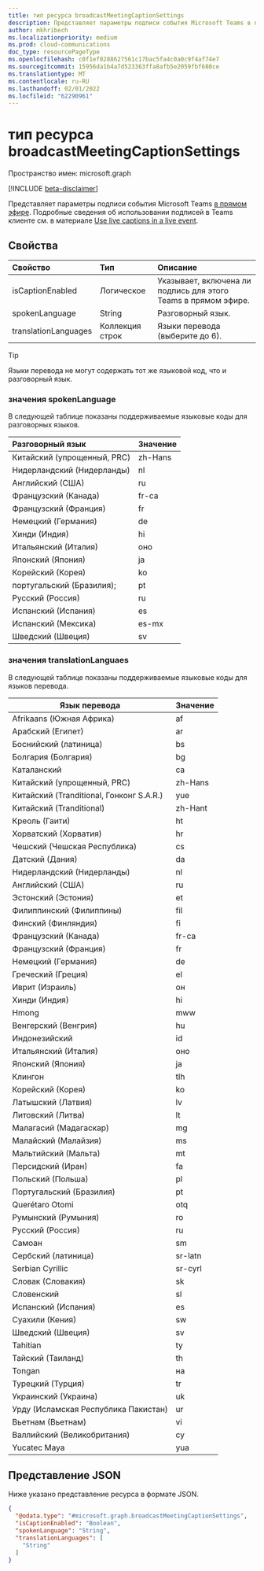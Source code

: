 ```yaml
---
title: тип ресурса broadcastMeetingCaptionSettings
description: Представляет параметры подписи события Microsoft Teams в прямом эфире.
author: mkhribech
ms.localizationpriority: medium
ms.prod: cloud-communications
doc_type: resourcePageType
ms.openlocfilehash: c0f1ef0288627561c17bac5fa4c0a0c9f4af74e7
ms.sourcegitcommit: 15956da1b4a7d523363ffa8afb5e2059fbf680ce
ms.translationtype: MT
ms.contentlocale: ru-RU
ms.lasthandoff: 02/01/2022
ms.locfileid: "62290961"
---
```

# <a name="broadcastmeetingcaptionsettings-resource-type"></a>тип ресурса broadcastMeetingCaptionSettings

Пространство имен: microsoft.graph

[!INCLUDE [beta-disclaimer](../../includes/beta-disclaimer.md)]

Представляет параметры подписи события Microsoft Teams [в прямом эфире](/microsoftteams/teams-live-events/what-are-teams-live-events). Подробные сведения об использовании подписей в Teams клиенте см. в материале [Use live captions in a live event](https://support.microsoft.com/office/use-live-captions-in-a-live-event-1d6778d4-6c65-4189-ab13-e2d77beb9e2a).

## <a name="properties"></a>Свойства

| Свойство             | Тип              | Описание                                                     |
|:---------------------|:------------------|:----------------------------------------------------------------|
| isCaptionEnabled     | Логическое           | Указывает, включена ли подпись для этого Teams в прямом эфире. |
| spokenLanguage       | String            | Разговорный язык.                                            |
| translationLanguages | Коллекция строк | Языки перевода (выберите до 6).                     |

> [!TIP]
>
> Языки перевода не могут содержать тот же языковой код, что и разговорный язык.

### <a name="spokenlanguage-values"></a>значения spokenLanguage

В следующей таблице показаны поддерживаемые языковые коды для разговорных языков.

| Разговорный язык           | Значение   |
|:--------------------------|:--------|
| Китайский (упрощенный, PRC) | zh-Hans |
| Нидерландский (Нидерланды)       | nl      |
| Английский (США)   | ru      |
| Французский (Канада)           | fr-ca   |
| Французский (Франция)           | fr      |
| Немецкий (Германия)          | de      |
| Хинди (Индия)             | hi      |
| Итальянский (Италия)           | оно      |
| Японский (Япония)          | ja      |
| Корейский (Корея)            | ko      |
| португальский (Бразилия);       | pt      |
| Русский (Россия)          | ru      |
| Испанский (Испания)           | es      |
| Испанский (Мексика)          | es-mx   |
| Шведский (Швеция)          | sv      |

### <a name="translationlanguaes-values"></a>значения translationLanguaes

В следующей таблице показаны поддерживаемые языковые коды для языков перевода.

| Язык перевода                     | Значение   |
|------------------------------------------|---------|
| Afrikaans (Южная Африка)                 | af      |
| Арабский (Египет)                           | ar      |
| Боснийский (латиница)                          | bs      |
| Болгария (Болгария)                     | bg      |
| Каталанский                                  | ca      |
| Китайский (упрощенный, PRC)                | zh-Hans |
| Китайский (Tranditional, Гонконг S.A.R.) | yue     |
| Китайский (Tranditional)                   | zh-Hant |
| Креоль (Гаити)                           | ht      |
| Хорватский (Хорватия)                       | hr      |
| Чешский (Чешская Республика)                   | cs      |
| Датский (Дания)                         | da      |
| Нидерландский (Нидерланды)                      | nl      |
| Английский (США)                  | ru      |
| Эстонский (Эстония)                       | et      |
| Филиппинский (Филиппины)                   | fil     |
| Финский (Финляндия)                        | fi      |
| Французский (Канада)                          | fr-ca   |
| Французский (Франция)                          | fr      |
| Немецкий (Германия)                         | de      |
| Греческий (Греция)                           | el      |
| Иврит (Израиль)                          | он      |
| Хинди (Индия)                            | hi      |
| Hmong                                    | mww     |
| Венгерский (Венгрия)                      | hu      |
| Индонезийский                               | id      |
| Итальянский (Италия)                          | оно      |
| Японский (Япония)                         | ja      |
| Клингон                                  | tlh     |
| Корейский (Корея)                           | ko      |
| Латышский (Латвия)                         | lv      |
| Литовский (Литва)                   | lt      |
| Малагасий (Мадагаскар)                    | mg      |
| Малайский (Малайзия)                         | ms      |
| Мальтийский (Мальта)                          | mt      |
| Персидский (Иран)                           | fa      |
| Польский (Польша)                          | pl      |
| Португальский (Бразилия)                      | pt      |
| Querétaro Otomi                          | otq     |
| Румынский (Румыния)                       | ro      |
| Русский (Россия)                         | ru      |
| Самоан                                   | sm      |
| Сербский (латиница)                          | sr-latn |
| Serbian Cyrillic                         | sr-cyrl |
| Словак (Словакия)                        | sk      |
| Словенский                                | sl      |
| Испанский (Испания)                          | es      |
| Суахили (Кения)                          | sw      |
| Шведский (Швеция)                         | sv      |
| Tahitian                                 | ty      |
| Тайский (Таиланд)                          | th      |
| Tongan                                   | на      |
| Турецкий (Турция)                         | tr      |
| Украинский (Украина)                      | uk      |
| Урду (Исламская Республика Пакистан)      | ur      |
| Вьетнам (Вьетнам)                     | vi      |
| Валлийский (Великобритания)                   | cy      |
| Yucatec Maya                             | yua     |

## <a name="json-representation"></a>Представление JSON

Ниже указано представление ресурса в формате JSON.
<!-- {
  "blockType": "resource",
  "@odata.type": "microsoft.graph.broadcastMeetingCaptionSettings"
}
-->

``` json
{
  "@odata.type": "#microsoft.graph.broadcastMeetingCaptionSettings",
  "isCaptionEnabled": "Boolean",
  "spokenLanguage": "String",
  "translationLanguages": [
    "String"
  ]
}
```
